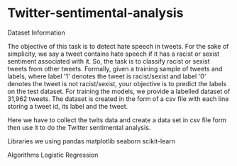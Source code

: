 # Twitter-sentimental-analysis
Dataset Information

The objective of this task is to detect hate speech in tweets. For the sake of simplicity, we say a tweet contains hate speech if it has a racist or sexist sentiment associated with it. So, the task is to classify racist or sexist tweets from other tweets.
Formally, given a training sample of tweets and labels, where label '1' denotes the tweet is racist/sexist and label '0' denotes the tweet is not racist/sexist, your objective is to predict the labels on the test dataset.
For training the models, we provide a labelled dataset of 31,962 tweets. The dataset is created in the form of a csv file with each line storing a tweet id, its label and the tweet.  

Here we have to collect the twits data and create a data set in csv file form then use it to do the Twitter sentimental analysis.

Libraries we using
pandas 
matplotlib 
seaborn 
scikit-learn

Algorithms 
Logistic Regression
